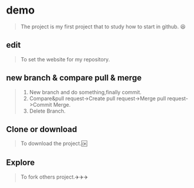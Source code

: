 # demo
  >The project is my first project that to study how to start in github.  :laughing:
## edit
  >To set the website for my repository.  
## new branch & compare pull & merge
  >1. New branch and do something,finally commit.    
  >2. Compare&pull request->Create pull request->Merge pull request->Commit Merge.    
  >3. Delete Branch.  
## Clone or download
  >To download the project.:ok:  
## Explore  
  >To fork others project.:airplane::airplane::airplane:
  


  
